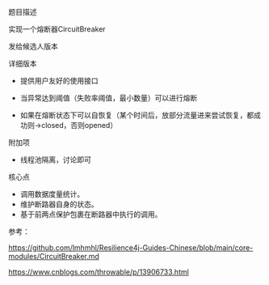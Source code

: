 

题目描述

实现一个熔断器CircuitBreaker

发给候选人版本





详细版本

- 提供用户友好的使用接口

- 当异常达到阈值（失败率阈值，最小数量）可以进行熔断

- 如果在熔断状态下可以自恢复（某个时间后，放部分流量进来尝试恢复，都成功则->closed，否则opened）

  

附加项

- 线程池隔离，讨论即可



核心点

- 调用数据度量统计。
- 维护断路器自身的状态。
- 基于前两点保护包裹在断路器中执行的调用。



参考：

https://github.com/lmhmhl/Resilience4j-Guides-Chinese/blob/main/core-modules/CircuitBreaker.md

https://www.cnblogs.com/throwable/p/13906733.html

